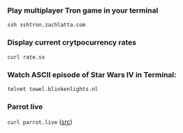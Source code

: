 ### Play multiplayer Tron game in your terminal

`ssh sshtron.zachlatta.com`

### Display current crytpocurrency rates

`curl rate.sx`

### Watch ASCII episode of Star Wars IV in Terminal:

`telnet towel.blinkenlights.nl`

### Parrot live 

`curl parrot.live` ([src](https://github.com/hugomd/parrot.live))
